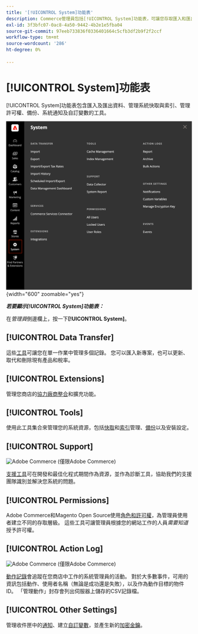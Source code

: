 ```yaml
---
title: '[!UICONTROL System]功能表'
description: Commerce管理員包括[!UICONTROL System]功能表，可讓您存取匯入和匯出資料、系統快取和索引管理、管理員存取和許可權管理、備份、系統通知和自訂變數的工具。
exl-id: 3f3bfc07-0ac8-4a50-9442-4b2e1e5fba04
source-git-commit: 97eeb733836f0336401664c5cfb3df2b9f2f2ccf
workflow-type: tm+mt
source-wordcount: '286'
ht-degree: 0%

---
```


# [!UICONTROL System]功能表

[!UICONTROL System]功能表包含匯入及匯出資料、管理系統快取與索引、管理許可權、備份、系統通知及自訂變數的工具。

![系統功能表](./assets/system-menu.png){width="600" zoomable="yes"}

**_若要顯示[!UICONTROL System]功能表：_**

在&#x200B;_管理員_&#x200B;側邊欄上，按一下&#x200B;**[!UICONTROL System]**。

## [!UICONTROL Data Transfer]

這些[工具](data-transfer.md)可讓您在單一作業中管理多個記錄。 您可以匯入新專案，也可以更新、取代和刪除現有產品和稅率。

## [!UICONTROL Extensions]

管理您商店的[協力廠商整合](integrations.md)和擴充功能。

## [!UICONTROL Tools]

使用此工具集合來管理您的系統資源，包括[快取](cache-management.md)和[索引](index-management.md)管理、[備份](backups.md)以及安裝設定。

## [!UICONTROL Support]

![Adobe Commerce](../assets/adobe-logo.svg) (僅限Adobe Commerce)

[支援工具](support.md)可在開發和最佳化程式期間作為資源，並作為診斷工具，協助我們的支援團隊識別並解決您系統的問題。

## [!UICONTROL Permissions]

Adobe Commerce和Magento Open Source使用[角色和許可權](permissions.md)，為管理員使用者建立不同的存取層級。 這些工具可讓管理員根據您的網站工作的人員&#x200B;_需要知道_&#x200B;授予許可權。

## [!UICONTROL Action Log]

![Adobe Commerce](../assets/adobe-logo.svg) (僅限Adobe Commerce)

[動作記錄](action-log.md)會追蹤在您商店中工作的系統管理員的活動。 對於大多數事件，可用的資訊包括動作、使用者名稱（無論是成功還是失敗），以及作為動作目標的物件ID。 「管理動作」封存會列出伺服器上儲存的CSV記錄檔。

## [!UICONTROL Other Settings]

管理收件匣中的[通知](notifications.md)、建立[自訂變數](variables-custom.md)，並產生新的[加密金鑰](encryption-key.md)。

